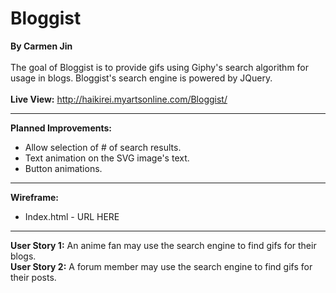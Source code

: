 # Bloggist
<b>By Carmen Jin</b><br><br>
The goal of Bloggist is to provide gifs using Giphy's search algorithm for usage in blogs.
Bloggist's search engine is powered by JQuery.<br><br>
<b>Live View:</b> http://haikirei.myartsonline.com/Bloggist/
<hr>
<b>Planned Improvements:</b><br>
<ul><li>Allow selection of # of search results.
<li>Text animation on the SVG image's text.
<li>Button animations.
</ul>
<hr>
  <b>Wireframe:</b>
  <ul><li>Index.html - URL HERE</ul>
<hr>
  <b>User Story 1:</b> An anime fan may use the search engine to find gifs for their blogs.<br>
  <b>User Story 2:</b> A forum member may use the search engine to find gifs for their posts.<br>

